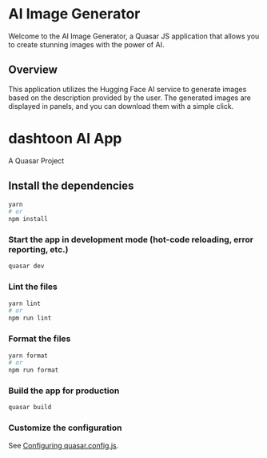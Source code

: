 # AI Image Generator

Welcome to the AI Image Generator, a Quasar JS application that allows you to create stunning images with the power of AI.

## Overview

This application utilizes the Hugging Face AI service to generate images based on the description provided by the user. The generated images are displayed in panels, and you can download them with a simple click.

# dashtoon AI App

A Quasar Project

## Install the dependencies
```bash
yarn
# or
npm install
```

### Start the app in development mode (hot-code reloading, error reporting, etc.)
```bash
quasar dev
```


### Lint the files
```bash
yarn lint
# or
npm run lint
```


### Format the files
```bash
yarn format
# or
npm run format
```



### Build the app for production
```bash
quasar build
```

### Customize the configuration
See [Configuring quasar.config.js](https://v2.quasar.dev/quasar-cli-webpack/quasar-config-js).
